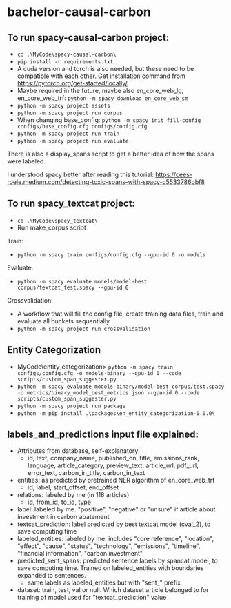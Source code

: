 # bachelor-causal-carbon

## To run spacy-causal-carbon project:

* `cd .\MyCode\spacy-causal-carbon\`
* `pip install -r requirements.txt`
* A cuda version and torch is also needed, but these need to be compatible with each other. Get installation command from https://pytorch.org/get-started/locally/
* Maybe required in the future, maybe also en_core_web_lg, en_core_web_trf: `python -m spacy download en_core_web_sm`
* `python -m spacy project assets`
* `python -m spacy project run corpus`
* When changing base_config: `python -m spacy init fill-config configs/base_config.cfg configs/config.cfg`
* `python -m spacy project run train`
* `python -m spacy project run evaluate`

There is also a display_spans script to get a better idea of how the spans were labeled.

I understood spacy better after reading this tutorial: https://cees-roele.medium.com/detecting-toxic-spans-with-spacy-c5533786bbf8


## To run spacy_textcat project:

* `cd .\MyCode\spacy_textcat\`
* Run make_corpus script

Train:
* `python -m spacy train configs/config.cfg --gpu-id 0 -o models`

Evaluate:
* `python -m spacy evaluate models/model-best corpus/textcat_test.spacy --gpu-id 0`

Crossvalidation:
* A workflow that will fill the config file, create training data files, train and evaluate all buckets sequentially
* `python -m spacy project run crossvalidation`


## Entity Categorization

* MyCode\entity_categorization> `python -m spacy train configs/config.cfg -o models-binary --gpu-id 0 --code scripts/custom_span_suggester.py`
* `python -m spacy evaluate models-binary/model-best corpus/test.spacy -o metrics/binary_model_best_metrics.json --gpu-id 0 --code scripts/custom_span_suggester.py`
* `python -m spacy project run package`
* `python -m pip install .\packages\en_entity_categorization-0.0.0\`


## labels_and_predictions input file explained:

* Attributes from database, self-explanatory:
  * id, text, company_name, published_on, title, emissions_rank, language, article_category, preview_text, article_url, pdf_url, error_text, carbon_in_title, carbon_in_text
* entities: as predicted by pretrained NER algorithm of en_core_web_trf
  * id, label, start_offset, end_offset
* relations: labeled by me (in 118 articles)
  * id, from_id, to_id, type
* label: labeled by me. "positive", "negative" or "unsure" if article about investment in carbon abatement
* textcat_prediction: label predicted by best textcat model (cval_2), to save computing time
* labeled_entities: labeled by me. includes "core reference", "location", "effect", "cause", "status", "technology", "emissions", "timeline", "financial information", "carbon investment"
* predicted_sent_spans: predicted sentence labels by spancat model, to save computing time. Trained on labeled_entities with boundaries expanded to sentences.
  * same labels as labeled_entities but with "sent_" prefix
* dataset: train, test, val or null. Which dataset article belonged to for training of model used for "textcat_prediction" value